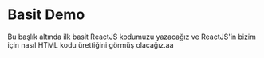 # Basit Demo

Bu başlık altında ilk basit ReactJS kodumuzu yazacağız ve  ReactJS'in bizim için nasıl HTML kodu ürettiğini görmüş olacağız.aa





